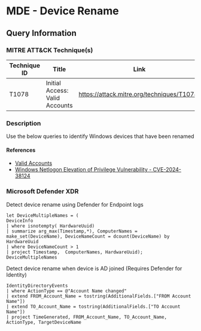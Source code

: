 # MDE - Device Rename

## Query Information

### MITRE ATT&CK Technique(s)

| Technique ID | Title    | Link    |
| ---  | --- | --- |
| T1078 | Initial Access: Valid Accounts | https://attack.mitre.org/techniques/T1078/ |

### Description

Use the below queries to identify Windows devices that have been renamed

#### References

- [Valid Accounts](https://attack.mitre.org/techniques/T1078/)
- [Windows Netlogon Elevation of Privilege Vulnerability - CVE-2024-38124](https://msrc.microsoft.com/update-guide/vulnerability/CVE-2024-38124)

### Microsoft Defender XDR

Detect device rename using Defender for Endpoint logs

```kql
let DeviceMultipleNames = (
DeviceInfo
| where isnotempty( HardwareUuid)
| summarize arg_max(Timestamp,*), ComputerNames = make_set(DeviceName), DeviceNameCount = dcount(DeviceName) by HardwareUuid
| where DeviceNameCount > 1
| project Timestamp,  ComputerNames, HardwareUuid);
DeviceMultipleNames
```

Detect device rename when device is AD joined (Requires Defender for Identity)

```kql
IdentityDirectoryEvents
| where ActionType == @"Account Name changed"
| extend FROM_Account_Name = tostring(AdditionalFields.["FROM Account Name"])
| extend TO_Account_Name = tostring(AdditionalFields.["TO Account Name"])
| project TimeGenerated, FROM_Account_Name, TO_Account_Name, ActionType, TargetDeviceName 
```
